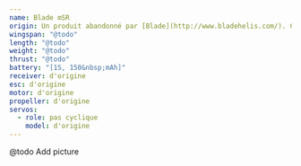 ```yaml
---
name: Blade mSR
origin: Un produit abandonné par [Blade](http://www.bladehelis.com/). Chercher "mSR" sur [BNF](http://www.bindnfly.com/).
wingspan: "@todo"
length: "@todo"
weight: "@todo"
thrust: "@todo"
battery: "[1S, 150&nbsp;mAh]"
receiver: d'origine
esc: d'origine
motor: d'origine
propeller: d'origine
servos:
  - role: pas cyclique
    model: d'origine
---
```

@todo Add picture
